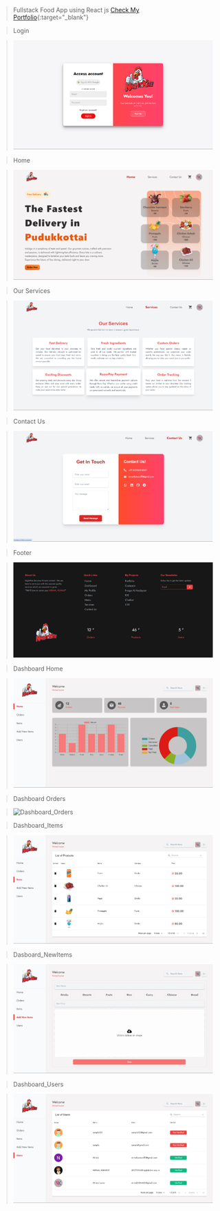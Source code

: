 > Fullstack Food App using React js
> [Check My Portfolio](https://nirmalkumarofllll.github.io/Portfolio/){:target="\_blank"}

> Login

> ![Loginpage](./imgs/Login.png)

> Home

> ![Homepage](./imgs/Home.png)

> Our Services

> ![Servicespage](./imgs/services.png)

> Contact Us

> ![ContactUspage](./imgs/ContactUs.png)

> Footer

> ![Footer](./imgs/Footer.png)

> Dashboard Home

> ![Dashboard](./imgs/Dashborad.png)

> Dashboard Orders

> ![Dashboard_Orders](./imgs/DBOrders.png.png)

> Dashboard_Items

> ![Dashboard_Items](./imgs/DBItems.png)

> Dasboard_NewItems

> ![Dasboard_NewItems](./imgs/DBNew.png)

> Dashboard_Users

> ![Dashboard_Users](./imgs/DBUsers.png)
